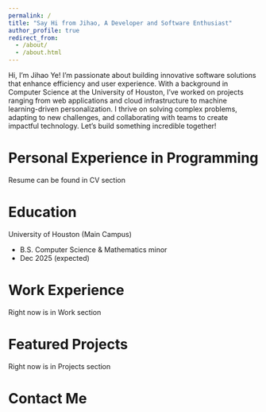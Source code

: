 ```yaml
---
permalink: /
title: "Say Hi from Jihao, A Developer and Software Enthusiast"
author_profile: true
redirect_from: 
  - /about/
  - /about.html
---
```


Hi, I’m Jihao Ye! I’m passionate about building innovative software solutions that enhance efficiency and user experience. With a background in Computer Science at the University of Houston, I’ve worked on projects ranging from web applications and cloud infrastructure to machine learning-driven personalization. I thrive on solving complex problems, adapting to new challenges, and collaborating with teams to create impactful technology. Let’s build something incredible together!


Personal Experience in Programming
======
Resume can be found in CV section

Education
======
University of Houston (Main Campus)
* B.S. Computer Science & Mathematics minor
* Dec 2025 (expected)

Work Experience
======
Right now is in Work section

Featured Projects
======
Right now is in Projects section

Contact Me
======
